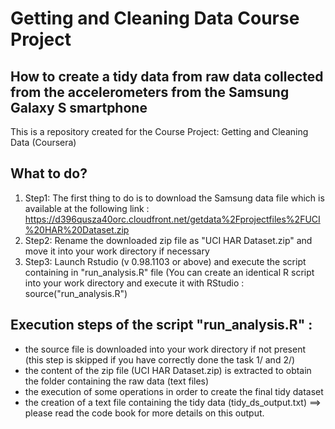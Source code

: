 # Getting and Cleaning Data Course Project
## How to create a tidy data from raw data collected from the accelerometers from the Samsung Galaxy S smartphone
This is a repository created for the Course Project: Getting and Cleaning Data (Coursera)

## What to do?
1. Step1: The first thing to do is to download the Samsung data file which is available at the following link : https://d396qusza40orc.cloudfront.net/getdata%2Fprojectfiles%2FUCI%20HAR%20Dataset.zip
2. Step2: Rename the downloaded zip file as "UCI HAR Dataset.zip" and move it into your work directory if necessary
3. Step3: Launch Rstudio (v 0.98.1103 or above) and execute the script containing in "run_analysis.R" file (You can create an identical R script into your work directory and execute it with RStudio : source("run_analysis.R")

## Execution steps of the script "run_analysis.R" :
- the source file is downloaded into your work directory if not present (this step is skipped if you have correctly done the task 1/ and 2/)
- the content of the zip file (UCI HAR Dataset.zip) is extracted to obtain the folder containing the raw data (text files)
- the execution of some operations in order to create the final tidy dataset
- the creation of a text file containing the tidy data (tidy_ds_output.txt) ==> please read the code book for more details on this output.

